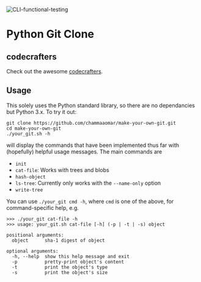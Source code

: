 ![CLI-functional-testing](https://github.com/chammaaomar/make-your-own-git/workflows/CLI-functional-testing/badge.svg)
# Python Git Clone

## codecrafters

Check out the awesome [codecrafters](https://codecrafters.io).

## Usage
This solely uses the Python standard library, so there are no dependancies but Python 3.x. To try it out:
```
git clone https://github.com/chammaaomar/make-your-own-git.git
cd make-your-own-git
./your_git.sh -h
```

will display the commands that have been implemented thus far with (hopefully) helpful usage messages. The main commands are

- `init`
- `cat-file`: Works with trees and blobs
- `hash-object`
- `ls-tree`: Currently only works with the `--name-only` option
- `write-tree`

You can use `./your_git cmd -h`, where `cmd` is one of the above, for command-specific help, e.g.

```
>>> ./your_git cat-file -h
>>> usage: your_git.sh cat-file [-h] (-p | -t | -s) object

positional arguments:
  object      sha-1 digest of object

optional arguments:
  -h, --help  show this help message and exit
  -p          pretty-print object's content
  -t          print the object's type
  -s          print the object's size
```

